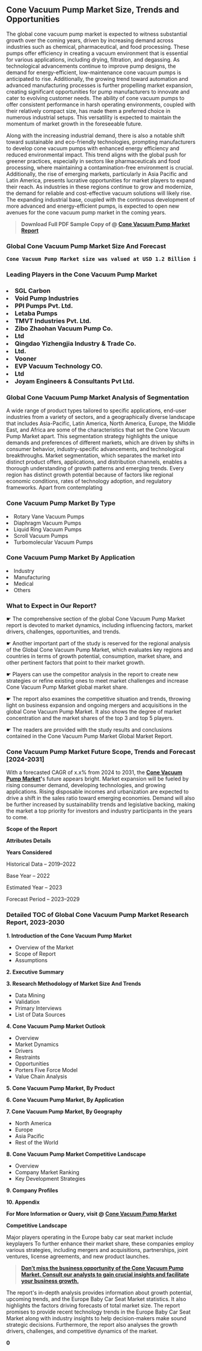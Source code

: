 <p><h2>Cone Vacuum Pump Market Size, Trends and Opportunities</h2><p>The global cone vacuum pump market is expected to witness substantial growth over the coming years, driven by increasing demand across industries such as chemical, pharmaceutical, and food processing. These pumps offer efficiency in creating a vacuum environment that is essential for various applications, including drying, filtration, and degassing. As technological advancements continue to improve pump designs, the demand for energy-efficient, low-maintenance cone vacuum pumps is anticipated to rise. Additionally, the growing trend toward automation and advanced manufacturing processes is further propelling market expansion, creating significant opportunities for pump manufacturers to innovate and cater to evolving customer needs. The ability of cone vacuum pumps to offer consistent performance in harsh operating environments, coupled with their relatively compact size, has made them a preferred choice in numerous industrial setups. This versatility is expected to maintain the momentum of market growth in the foreseeable future.</p><p>Along with the increasing industrial demand, there is also a notable shift toward sustainable and eco-friendly technologies, prompting manufacturers to develop cone vacuum pumps with enhanced energy efficiency and reduced environmental impact. This trend aligns with the global push for greener practices, especially in sectors like pharmaceuticals and food processing, where maintaining a contamination-free environment is crucial. Additionally, the rise of emerging markets, particularly in Asia Pacific and Latin America, presents lucrative opportunities for market players to expand their reach. As industries in these regions continue to grow and modernize, the demand for reliable and cost-effective vacuum solutions will likely rise. The expanding industrial base, coupled with the continuous development of more advanced and energy-efficient pumps, is expected to open new avenues for the cone vacuum pump market in the coming years.</p></p><blockquote id="" class=""><strong>Download Full PDF Sample Copy of @&nbsp;<a href="https://www.verifiedmarketreports.com/download-sample/?rid=698362&utm_source=Glob-Feb&utm_medium=258" target="_blank">Cone Vacuum Pump Market Report</a>&nbsp;&nbsp;</strong></blockquote><h3 id="" class=""><strong>Global&nbsp;Cone Vacuum Pump Market Size And Forecast</strong></h3><pre class="reader-text-block__code-block"><strong>Cone Vacuum Pump Market size was valued at USD 1.2 Billion in 2022 and is projected to reach USD 2.0 Billion by 2030, growing at a CAGR of 7.5% from 2024 to 2030.</strong></pre><h3 id="" class="">Leading Players in the&nbsp;Cone Vacuum Pump Market</h3><h3 class=""></Li><Li>SGL Carbon</Li><Li> Void Pump Industries</Li><Li> PPI Pumps Pvt. Ltd.</Li><Li> Letaba Pumps</Li><Li> TMVT Industries Pvt. Ltd.</Li><Li> Zibo Zhaohan Vacuum Pump Co.</Li><Li> Ltd</Li><Li> Qingdao Yizhengjia Industry & Trade Co.</Li><Li> Ltd.</Li><Li> Vooner</Li><Li> EVP Vacuum Technology CO.</Li><Li> Ltd</Li><Li> Joyam Engineers & Consultants Pvt Ltd.</h3><h3 id="" class="">Global&nbsp;Cone Vacuum Pump Market Analysis of Segmentation</h3><p id="" class="">A wide range of product types tailored to specific applications, end-user industries from a variety of sectors, and a geographically diverse landscape that includes Asia-Pacific, Latin America, North America, Europe, the Middle East, and Africa are some of the characteristics that set the Cone Vacuum Pump Market apart. This segmentation strategy highlights the unique demands and preferences of different markets, which are driven by shifts in consumer behavior, industry-specific advancements, and technological breakthroughs. Market segmentation, which separates the market into distinct product offers, applications, and distribution channels, enables a thorough understanding of growth patterns and emerging trends. Every region has distinct growth potential because of factors like regional economic conditions, rates of technology adoption, and regulatory frameworks. Apart from contemplating</p><h3 id="" class="">Cone Vacuum Pump Market&nbsp;By Type</h3><p></Li><Li>Rotary Vane Vacuum Pumps</Li><Li> Diaphragm Vacuum Pumps</Li><Li> Liquid Ring Vacuum Pumps</Li><Li> Scroll Vacuum Pumps</Li><Li> Turbomolecular Vacuum Pumps</p><div class="" data-test-id=""><h3 id="" class="">Cone Vacuum Pump Market&nbsp;By Application</h3></div><p class=""></Li><Li>Industry</Li><Li> Manufacturing</Li><Li> Medical</Li><Li> Others</p><div class="" data-test-id=""><h3><span class="">What to Expect in Our Report?</span></h3></div><div class="" data-test-id=""><p><span class="">☛ The comprehensive section of the global Cone Vacuum Pump Market report is devoted to market dynamics, including influencing factors, market drivers, challenges, opportunities, and trends.</span></p></div><div class="" data-test-id=""><p><span class="">☛ Another important part of the study is reserved for the regional analysis of the Global Cone Vacuum Pump Market, which evaluates key regions and countries in terms of growth potential, consumption, market share, and other pertinent factors that point to their market growth.</span></p></div><div class="" data-test-id=""><p><span class="">☛ Players can use the competitor analysis in the report to create new strategies or refine existing ones to meet market challenges and increase Cone Vacuum Pump Market global market share.</span></p></div><div class="" data-test-id=""><p><span class="">☛ The report also examines the competitive situation and trends, throwing light on business expansion and ongoing mergers and acquisitions in the global Cone Vacuum Pump Market. It also shows the degree of market concentration and the market shares of the top 3 and top 5 players.</span></p></div><div class="" data-test-id=""><p><span class="">☛ The readers are provided with the study results and conclusions contained in the Cone Vacuum Pump Market Global Market Report.</span></p></div><div class="" data-test-id=""><h3><span class="">Cone Vacuum Pump Market Future Scope, Trends and Forecast [2024-2031]</span></h3></div><div class="" data-test-id=""><p><span class="">With a forecasted CAGR of x.x% from 2024 to 2031, the <strong><a href="https://www.verifiedmarketreports.com/download-sample/?rid=698362&utm_source=Glob-Feb&utm_medium=258" target="_blank">Cone Vacuum Pump Market</a>'</strong>s future appears bright. Market expansion will be fueled by rising consumer demand, developing technologies, and growing applications. Rising disposable incomes and urbanization are expected to drive a shift in the sales ratio toward emerging economies. Demand will also be further increased by sustainability trends and legislative backing, making the market a top priority for investors and industry participants in the years to come.</span></p><p id="ember66" class="ember-view reader-text-block__paragraph"><strong>Scope of the Report</strong></p><p id="ember67" class="ember-view reader-text-block__paragraph"><strong>Attributes Details</strong></p><p id="ember68" class="ember-view reader-text-block__paragraph"><strong>Years Considered</strong></p><p id="ember69" class="ember-view reader-text-block__paragraph">Historical Data &ndash; 2019&ndash;2022</p><p id="ember70" class="ember-view reader-text-block__paragraph">Base Year &ndash; 2022</p><p id="ember71" class="ember-view reader-text-block__paragraph">Estimated Year &ndash; 2023</p><p id="ember72" class="ember-view reader-text-block__paragraph">Forecast Period &ndash; 2023&ndash;2029</p></div><h3 id="" class="">Detailed TOC of Global Cone Vacuum Pump Market Research Report, 2023-2030</h3><p id="" class=""><strong>1. Introduction of the Cone Vacuum Pump Market</strong></p><ul><li>Overview of the Market</li><li>Scope of Report</li><li>Assumptions</li></ul><p id="" class=""><strong>2. Executive Summary</strong></p><p id="" class=""><strong>3. Research Methodology of Market Size And Trends</strong></p><ul><li>Data Mining</li><li>Validation</li><li>Primary Interviews</li><li>List of Data Sources</li></ul><p id="" class=""><strong>4. Cone Vacuum Pump Market Outlook</strong></p><ul><li>Overview</li><li>Market Dynamics</li><li>Drivers</li><li>Restraints</li><li>Opportunities</li><li>Porters Five Force Model</li><li>Value Chain Analysis</li></ul><p id="" class=""><strong>5. Cone Vacuum Pump Market, By Product</strong></p><p id="" class=""><strong>6. Cone Vacuum Pump Market, By Application</strong></p><p id="" class=""><strong>7. Cone Vacuum Pump Market, By Geography</strong></p><ul><li>North America</li><li>Europe</li><li>Asia Pacific</li><li>Rest of the World</li></ul><p id="" class=""><strong>8. Cone Vacuum Pump Market Competitive Landscape</strong></p><ul><li>Overview</li><li>Company Market Ranking</li><li>Key Development Strategies</li></ul><p id="" class=""><strong>9. Company Profiles</strong></p><p id="" class=""><strong>10. Appendix</strong></p><p><strong>For More Information or Query, visit&nbsp;@ <a href="https://www.verifiedmarketreports.com/product/cone-vacuum-pump-market/" target="_blank">Cone Vacuum Pump Market</a></strong></p><p id="ember61" class="ember-view reader-text-block__paragraph"><strong>Competitive Landscape</strong></p><p id="ember62" class="ember-view reader-text-block__paragraph">Major players operating in the Europe baby car seat market include keyplayers To further enhance their market share, these companies employ various strategies, including mergers and acquisitions, partnerships, joint ventures, license agreements, and new product launches.</p><blockquote id="ember63" class="ember-view reader-text-block__blockquote"><strong><a href="https://www.verifiedmarketreports.com/download-sample/?rid=698362&utm_source=Glob-Feb&utm_medium=258" target="_blank">Don&rsquo;t miss the business opportunity of the Cone Vacuum Pump Market. Consult our analysts to gain crucial insights and facilitate your business growth.</a></strong></blockquote><p id="ember64" class="ember-view reader-text-block__paragraph">The report's in-depth analysis provides information about growth potential, upcoming trends, and the Europe Baby Car Seat Market statistics. It also highlights the factors driving forecasts of total market size. The report promises to provide recent technology trends in the Europe Baby Car Seat Market along with industry insights to help decision-makers make sound strategic decisions. Furthermore, the report also analyses the growth drivers, challenges, and competitive dynamics of the market.</p><p class="ember-view reader-text-block__paragraph"><strong>0</strong></p>
